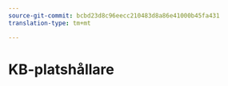 ```yaml
---
source-git-commit: bcbd23d8c96eecc210483d8a86e41000b45fa431
translation-type: tm+mt

---
```

# KB-platshållare
